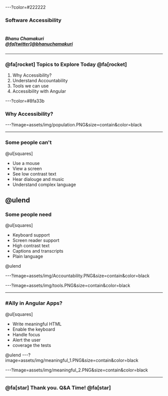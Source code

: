 ---?color=#222222

### Software Accessibility <br><br>
##### Bhanu Chamakuri<br>[@fa[twitter]@bhanuchamakuri](https://twitter.com/bhanuchamakuri)<br>

---

### @fa[rocket] Topics to Explore Today @fa[rocket]

1. Why Accessibility?
2. Understand Accountability
3. Tools we can use
4. Accessibility with Angular

---?color=#8fa33b

### Why Accessibility?

---?image=assets/img/population.PNG&size=contain&color=black

---
### Some people can't

@ul[squares]

- Use a mouse
- View a screen
- See low contrast text
- Hear dialouge and music
- Understand complex language

@ulend
---

### Some people need

@ul[squares]

- Keyboard support
- Screen reader support
- High contrast text
- Captions and transcripts
- Plain language

@ulend

---?image=assets/img/Accountability.PNG&size=contain&color=black

---?image=assets/img/tools.PNG&size=contain&color=black

---

### #Ally in Angular Apps?

@ul[squares]

- Write meaningful HTML
- Enable the keyboard
- Handle focus
- Alert the user
- coverage the tests

@ulend
---?image=assets/img/meaningful_1.PNG&size=contain&color=black

---?image=assets/img/meaningful_2.PNG&size=contain&color=black

---
### @fa[star] Thank you. Q&A Time! @fa[star]
